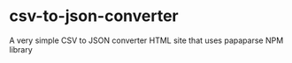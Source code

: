 # csv-to-json-converter
A very simple CSV to JSON converter HTML site that uses papaparse NPM library
